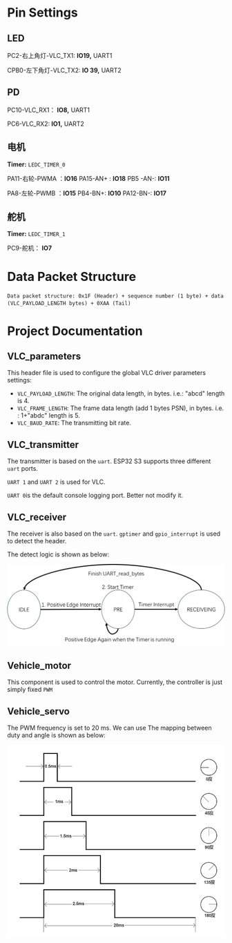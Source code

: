 # Pin Settings

## LED

PC2-右上角灯-VLC_TX1: **IO19,**  UART1

CPB0-左下角灯-VLC_TX2: **IO 39,**  UART2

## PD

PC10-VLC_RX1： **IO8,**  UART1

PC6-VLC_RX2:	  **IO1,**  UART2

## 电机

**Timer:**  `LEDC_TIMER_0`

PA11-右轮-PWMA ：**IO16**
PA15-AN+ : **IO18**
PB5 -AN-:   **IO11**

PA8-左轮-PWMB ：**IO15**
PB4-BN+: **IO10**
PA12-BN-: **IO17**
## 舵机

**Timer:**  `LEDC_TIMER_1`

PC9-舵机： **IO7**

# Data Packet Structure

`Data packet structure: 0x1F (Header) + sequence number (1 byte) + data (VLC_PAYLOAD_LENGTH bytes) + 0XAA (Tail)`

# Project Documentation

## VLC_parameters

This header file is used to configure the global VLC driver parameters settings:

* `VLC_PAYLOAD_LENGTH`: The original data length, in bytes. i.e.: "abcd" length is 4.
* `VLC_FRAME_LENGTH`: The frame data length (add 1 bytes PSN), in bytes. i.e. : 1+"abdc" length is 5.
* `VLC_BAUD_RATE`: The transmitting bit rate.

## VLC_transmitter

The transmitter is based on the `uart`.  ESP32 S3 supports three different `uart` ports.

`UART 1` and `UART 2` is used for VLC.

`UART 0`is the default console logging port. Better not modify it.

## VLC_receiver

The receiver is also based on the `uart`. `gptimer` and `gpio_interrupt` is used to detect the header.

The detect logic is shown as below:

![image](./VLC_receiver_logic.png)

## Vehicle_motor

This component is used to control the motor. Currently, the controller is just simply fixed `PWM`

## Vehicle_servo
The PWM frequency is set to 20 ms. We can use 
The mapping between duty and angle is shown as below:

![image](./Vehicle_servo_logic.png)